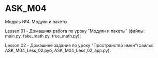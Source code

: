 # ASK_M04
Модуль №4. Модули и пакеты.

Lessen 01 - Домашняя работа по уроку "Модули и пакеты" (файлы: main.py, fake_math.py, true_math.py);

Lesson 02 - Домашнее задание по уроку "Пространство имен"(файлы: ASK_M04_Less_02.pyб, ASK_M04_Less_02_app.py).

